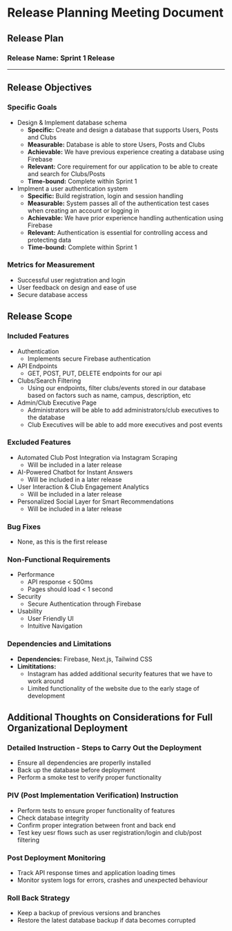 # Release Planning Meeting Document

## Release Plan

### Release Name: Sprint 1 Release

--- 

## Release Objectives



### Specific Goals
- Design & Implement database schema 
  - **Specific:** Create and design a database that supports Users, Posts and Clubs
  - **Measurable:** Database is able to store Users, Posts and Clubs
  - **Achievable:** We have previous experience creating a database using Firebase
  - **Relevant:** Core requirement for our application to be able to create and search for Clubs/Posts
  - **Time-bound:** Complete within Sprint 1
- Implment a user authentication system
  - **Specific:**  Build registration, login and session handling
  - **Measurable:** System passes all of the authentication test cases when creating an account or logging in 
  - **Achievable:** We have prior experience handling authentication using Firebase
  - **Relevant:** Authentication is essential for controlling access and protecting data
  - **Time-bound:** Complete within Sprint 1

### Metrics for Measurement
- Successful user registration and login
- User feedback on design and ease of use
- Secure database access

## Release Scope

### Included Features
- Authentication
  - Implements secure Firebase authentication
- API Endpoints
  - GET, POST, PUT, DELETE endpoints for our api
- Clubs/Search Filtering
  - Using our endpoints, filter clubs/events stored in our database based on factors such as name, campus, description, etc
- Admin/Club Executive Page
  - Administrators will be able to add administrators/club executives to the database
  - Club Executives will be able to add more executives and post events 


### Excluded Features
- Automated Club Post Integration via Instagram Scraping
  - Will be included in a later release
- AI-Powered Chatbot for Instant Answers
  - Will be included in a later release
- User Interaction & Club Engagement Analytics
  - Will be included in a later release
- Personalized Social Layer for Smart Recommendations
  - Will be included in a later release

### Bug Fixes
- None, as this is the first release

### Non-Functional Requirements
- Performance
  - API response < 500ms
  - Pages should load < 1 second
- Security
  - Secure Authentication through Firebase
- Usability
  - User Friendly UI
  - Intuitive Navigation

### Dependencies and Limitations
- **Dependencies:** Firebase, Next.js, Tailwind CSS
- **Limititations:** 
  - Instagram has added additional security features that we have to work around
  - Limited functionality of the website due to the early stage of development

## Additional Thoughts on Considerations for Full Organizational Deployment

### Detailed Instruction - Steps to Carry Out the Deployment
- Ensure all dependencies are properlly installed
- Back up the database before deployment
- Perform a smoke test to verify proper functionality

### PIV (Post Implementation Verification) Instruction
- Perform tests to ensure proper functionality of features
- Check database integrity
- Confirm proper integration between front and back end
- Test key uesr flows such as user registration/login and club/post filtering


### Post Deployment Monitoring
- Track API response times and application loading times
- Monitor system logs for errors, crashes and unexpected behaviour

### Roll Back Strategy
- Keep a backup of previous versions and branches
- Restore the latest database backup if data becomes corrupted
